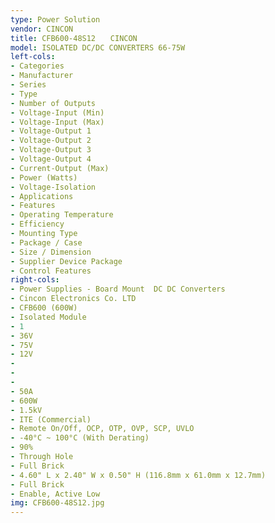 ```yaml
---
type: Power Solution
vendor: CINCON
title: CFB600-48S12　　CINCON
model: ISOLATED DC/DC CONVERTERS 66-75W
left-cols: 
- Categories
- Manufacturer
- Series
- Type
- Number of Outputs
- Voltage-Input (Min)
- Voltage-Input (Max)
- Voltage-Output 1
- Voltage-Output 2
- Voltage-Output 3
- Voltage-Output 4
- Current-Output (Max)
- Power (Watts)
- Voltage-Isolation
- Applications
- Features
- Operating Temperature
- Efficiency
- Mounting Type
- Package / Case
- Size / Dimension
- Supplier Device Package
- Control Features
right-cols: 
- Power Supplies - Board Mount  DC DC Converters
- Cincon Electronics Co. LTD
- CFB600 (600W)
- Isolated Module
- 1
- 36V
- 75V
- 12V
- 
- 
- 
- 50A
- 600W
- 1.5kV
- ITE (Commercial)
- Remote On/Off, OCP, OTP, OVP, SCP, UVLO
- -40°C ~ 100°C (With Derating)
- 90%
- Through Hole
- Full Brick
- 4.60" L x 2.40" W x 0.50" H (116.8mm x 61.0mm x 12.7mm)
- Full Brick
- Enable, Active Low
img: CFB600-48S12.jpg
---
```

